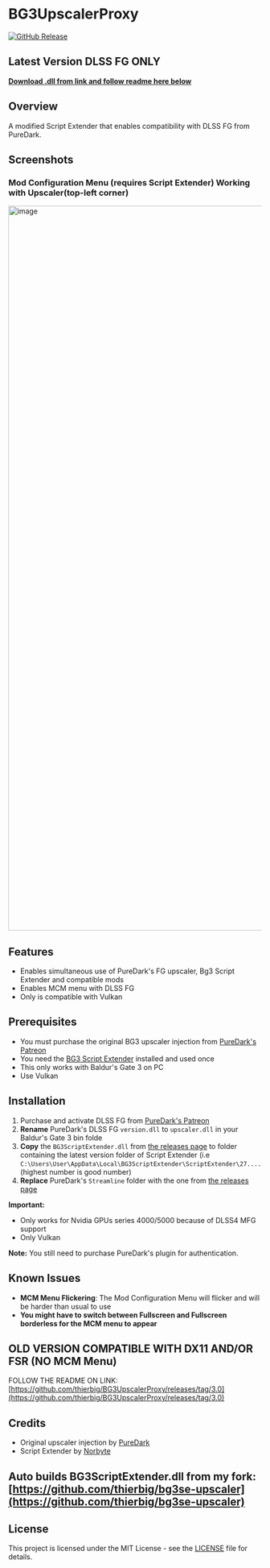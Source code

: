 # BG3UpscalerProxy

[![GitHub Release](https://img.shields.io/github/v/release/thierbig/bg3upscalerproxy)](https://github.com/thierbig/bg3upscalerproxy/releases)

## Latest Version DLSS FG ONLY

**[Download .dll from link and follow readme here below](https://github.com/thierbig/bg3upscalerproxy/releases/latest)**

## Overview

A modified Script Extender that enables compatibility with DLSS FG from PureDark.

## Screenshots

### Mod Configuration Menu (requires Script Extender) Working with Upscaler(top-left corner)
<img width="2559" height="1439" alt="image" src="https://github.com/user-attachments/assets/ea7529c4-2a71-478a-bf79-af42d57c01fe" />

## Features

- Enables simultaneous use of PureDark's FG upscaler, Bg3 Script Extender and compatible mods
- Enables MCM menu with DLSS FG
- Only is compatible with Vulkan

## Prerequisites

- You must purchase the original BG3 upscaler injection from [PureDark's Patreon](https://www.patreon.com/posts/bg3-upscaler-fg-89557958)
- You need the [BG3 Script Extender](https://github.com/Norbyte/bg3se) installed and used once
- This only works with Baldur's Gate 3 on PC
- Use Vulkan

## Installation

1. Purchase and activate DLSS FG from [PureDark's Patreon](https://www.patreon.com/posts/bg3-upscaler-fg-89557958)
3. **Rename** PureDark's DLSS FG `version.dll` to `upscaler.dll` in your Baldur's Gate 3 bin folde
4. **Copy** the `BG3ScriptExtender.dll` from [the releases page](https://github.com/thierbig/bg3upscalerproxy/releases) to folder containing the latest version folder of Script Extender (i.e `C:\Users\User\AppData\Local\BG3ScriptExtender\ScriptExtender\27....` (highest number is good number)
5. **Replace** PureDark's `Streamline` folder with the one from [the releases page](https://github.com/thierbig/bg3upscalerproxy/releases/latest)


**Important:** 
- Only works for Nvidia GPUs series 4000/5000 because of DLSS4 MFG support
- Only Vulkan

**Note:** You still need to purchase PureDark's plugin for authentication.

## Known Issues

- **MCM Menu Flickering**: The Mod Configuration Menu will flicker and will be harder than usual to use
- **You might have to switch between Fullscreen and Fullscreen borderless for the MCM menu to appear**

## OLD VERSION COMPATIBLE WITH DX11 AND/OR FSR (NO MCM Menu) 

FOLLOW THE README ON LINK: [https://github.com/thierbig/BG3UpscalerProxy/releases/tag/3.0](https://github.com/thierbig/BG3UpscalerProxy/releases/tag/3.0)

## Credits

- Original upscaler injection by [PureDark](https://www.patreon.com/pureDark)
- Script Extender by [Norbyte](https://github.com/Norbyte/bg3se)

## Auto builds BG3ScriptExtender.dll from my fork: [https://github.com/thierbig/bg3se-upscaler](https://github.com/thierbig/bg3se-upscaler)
## License

This project is licensed under the MIT License - see the [LICENSE](LICENSE) file for details.
